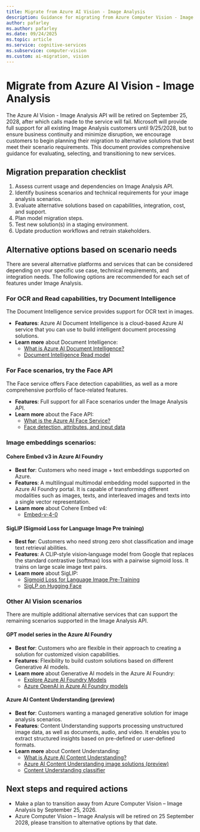 ```yaml
---
title: Migrate from Azure AI Vision - Image Analysis
description: Guidance for migrating from Azure Computer Vision - Image Analysis API to alternative solutions before its retirement in September 2028.
author: pafarley
ms.author: pafarley
ms.date: 09/24/2025
ms.topic: article
ms.service: cognitive-services
ms.subservice: computer-vision
ms.custom: ai-migration, vision
---
```


# Migrate from Azure AI Vision - Image Analysis

The Azure AI Vision - Image Analysis API will be retired on September 25, 2028, after which calls made to the service will fail. Microsoft will provide full support for all existing Image Analysis customers until 9/25/2028, but to ensure business continuity and minimize disruption, we encourage customers to begin planning their migration to alternative solutions that best meet their scenario requirements. This document provides comprehensive guidance for evaluating, selecting, and transitioning to new services.

## Migration preparation checklist

1.	Assess current usage and dependencies on Image Analysis API.
2.	Identify business scenarios and technical requirements for your image analysis scenarios.
3.	Evaluate alternative solutions based on capabilities, integration, cost, and support.
4.	Plan model migration steps.
5.	Test new solution(s) in a staging environment.
6.	Update production workflows and retrain stakeholders.

## Alternative options based on scenario needs
There are several alternative platforms and services that can be considered depending on your specific use case, technical requirements, and integration needs. The following options are recommended for each set of features under Image Analysis.

### For OCR and Read capabilities, try Document Intelligence

The Document Intelligence service provides support for OCR text in images.

* **Features**: Azure AI Document Intelligence is a cloud-based Azure AI service that you can use to build intelligent document processing solutions.
* **Learn more** about Document Intelligence:
    * [What is Azure AI Document Intelligence?](../document-intelligence/overview.md)
    * [Document Intelligence Read model](../document-intelligence/prebuilt/read.md)

### For Face scenarios, try the Face API

The Face service offers Face detection capabilities, as well as a more comprehensive portfolio of face-related features. 
* **Features**: Full support for all Face scenarios under the Image Analysis API.
* **Learn more** about the Face API:
    * [What is the Azure AI Face Service?](./overview-identity.md)
    * [Face detection, attributes, and input data](./concept-face-detection.md)

### Image embeddings scenarios:

#### Cohere Embed v3 in Azure AI Foundry
* **Best for**: Customers who need image + text embeddings supported on Azure.
* **Features**: A multilingual multimodal embedding model supported in the Azure AI Foundry portal. It is capable of transforming different modalities such as images, texts, and interleaved images and texts into a single vector representation.
* **Learn more** about Cohere Embed v4:
    * [Embed-v-4-0](https://ai.azure.com/resource/models/embed-v-4-0/version/5/registry/azureml-cohere)

#### SigLIP (Sigmoid Loss for Language Image Pre training)
* **Best for**: Customers who need strong zero shot classification and image text retrieval abilities.
* **Features**: A CLIP‐style vision‐language model from Google that replaces the standard contrastive (softmax) loss with a pairwise sigmoid loss. It trains on large scale image text pairs.
* **Learn more** about SigLIP:
    * [Sigmoid Loss for Language Image Pre-Training](https://arxiv.org/abs/2303.15343?utm_source=chatgpt.com)
    * [SigLP on Hugging Face](https://huggingface.co/docs/transformers/main/model_doc/siglip)

### Other AI Vision scenarios

There are multiple additional alternative services that can support the remaining scenarios supported in the Image Analysis API. 

#### GPT model series in the Azure AI Foundry

* **Best for**: Customers who are flexible in their approach to creating a solution for customized vision capabilities.
* **Features**: Flexibility to build custom solutions based on different Generative AI models.
* **Learn more** about Generative AI models in the Azure AI Foundry:
    *	[Explore Azure AI Foundry Models](../../ai-foundry/concepts/foundry-models-overview.md)
    *	[Azure OpenAI in Azure AI Foundry models](../../ai-foundry/foundry-models/concepts/models-sold-directly-by-azure.md)

#### Azure AI Content Understanding (preview)
* **Best for**: Customers wanting a managed generative solution for image analysis scenarios.
* **Features**: Content Understanding supports processing unstructured image data, as well as documents, audio, and video. It enables you to extract structured insights based on pre-defined or user-defined formats.
* **Learn more** about Content Understanding:
    * [What is Azure AI Content Understanding?](../content-understanding/overview.md)
    * [Azure AI Content Understanding image solutions (preview)](../content-understanding/image/overview.md)
    * [Content Understanding classifier](../content-understanding/concepts/classifier.md)

## Next steps and required actions
* Make a plan to transition away from Azure Computer Vision – Image Analysis by September 25, 2026.
* Azure Computer Vision – Image Analysis will be retired on 25 September 2028, please transition to alternative options by that date.
